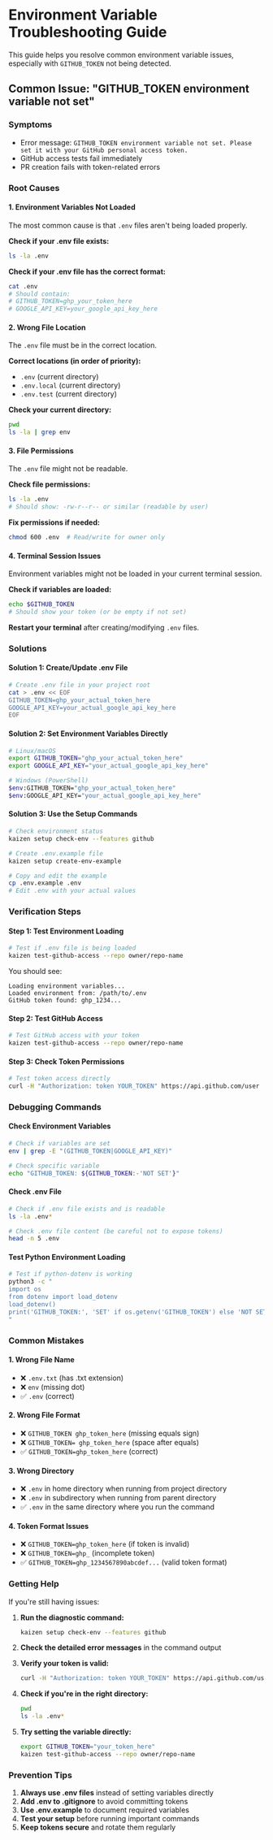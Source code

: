 # Environment Variable Troubleshooting Guide

This guide helps you resolve common environment variable issues, especially with `GITHUB_TOKEN` not being detected.

## Common Issue: "GITHUB_TOKEN environment variable not set"

### Symptoms
- Error message: `GITHUB_TOKEN environment variable not set. Please set it with your GitHub personal access token.`
- GitHub access tests fail immediately
- PR creation fails with token-related errors

### Root Causes

#### 1. **Environment Variables Not Loaded**
The most common cause is that `.env` files aren't being loaded properly.

**Check if your .env file exists:**
```bash
ls -la .env
```

**Check if your .env file has the correct format:**
```bash
cat .env
# Should contain:
# GITHUB_TOKEN=ghp_your_token_here
# GOOGLE_API_KEY=your_google_api_key_here
```

#### 2. **Wrong File Location**
The `.env` file must be in the correct location.

**Correct locations (in order of priority):**
- `.env` (current directory)
- `.env.local` (current directory)  
- `.env.test` (current directory)

**Check your current directory:**
```bash
pwd
ls -la | grep env
```

#### 3. **File Permissions**
The `.env` file might not be readable.

**Check file permissions:**
```bash
ls -la .env
# Should show: -rw-r--r-- or similar (readable by user)
```

**Fix permissions if needed:**
```bash
chmod 600 .env  # Read/write for owner only
```

#### 4. **Terminal Session Issues**
Environment variables might not be loaded in your current terminal session.

**Check if variables are loaded:**
```bash
echo $GITHUB_TOKEN
# Should show your token (or be empty if not set)
```

**Restart your terminal** after creating/modifying `.env` files.

### Solutions

#### Solution 1: Create/Update .env File
```bash
# Create .env file in your project root
cat > .env << EOF
GITHUB_TOKEN=ghp_your_actual_token_here
GOOGLE_API_KEY=your_actual_google_api_key_here
EOF
```

#### Solution 2: Set Environment Variables Directly
```bash
# Linux/macOS
export GITHUB_TOKEN="ghp_your_actual_token_here"
export GOOGLE_API_KEY="your_actual_google_api_key_here"

# Windows (PowerShell)
$env:GITHUB_TOKEN="ghp_your_actual_token_here"
$env:GOOGLE_API_KEY="your_actual_google_api_key_here"
```

#### Solution 3: Use the Setup Commands
```bash
# Check environment status
kaizen setup check-env --features github

# Create .env.example file
kaizen setup create-env-example

# Copy and edit the example
cp .env.example .env
# Edit .env with your actual values
```

### Verification Steps

#### Step 1: Test Environment Loading
```bash
# Test if .env file is being loaded
kaizen test-github-access --repo owner/repo-name
```

You should see:
```
Loading environment variables...
Loaded environment from: /path/to/.env
GitHub token found: ghp_1234...
```

#### Step 2: Test GitHub Access
```bash
# Test GitHub access with your token
kaizen test-github-access --repo owner/repo-name
```

#### Step 3: Check Token Permissions
```bash
# Test token access directly
curl -H "Authorization: token YOUR_TOKEN" https://api.github.com/user
```

### Debugging Commands

#### Check Environment Variables
```bash
# Check if variables are set
env | grep -E "(GITHUB_TOKEN|GOOGLE_API_KEY)"

# Check specific variable
echo "GITHUB_TOKEN: ${GITHUB_TOKEN:-'NOT SET'}"
```

#### Check .env File
```bash
# Check if .env file exists and is readable
ls -la .env*

# Check .env file content (be careful not to expose tokens)
head -n 5 .env
```

#### Test Python Environment Loading
```bash
# Test if python-dotenv is working
python3 -c "
import os
from dotenv import load_dotenv
load_dotenv()
print('GITHUB_TOKEN:', 'SET' if os.getenv('GITHUB_TOKEN') else 'NOT SET')
"
```

### Common Mistakes

#### 1. **Wrong File Name**
- ❌ `.env.txt` (has .txt extension)
- ❌ `env` (missing dot)
- ✅ `.env` (correct)

#### 2. **Wrong File Format**
- ❌ `GITHUB_TOKEN ghp_token_here` (missing equals sign)
- ❌ `GITHUB_TOKEN= ghp_token_here` (space after equals)
- ✅ `GITHUB_TOKEN=ghp_token_here` (correct)

#### 3. **Wrong Directory**
- ❌ `.env` in home directory when running from project directory
- ❌ `.env` in subdirectory when running from parent directory
- ✅ `.env` in the same directory where you run the command

#### 4. **Token Format Issues**
- ❌ `GITHUB_TOKEN=ghp_token_here` (if token is invalid)
- ❌ `GITHUB_TOKEN=ghp_` (incomplete token)
- ✅ `GITHUB_TOKEN=ghp_1234567890abcdef...` (valid token format)

### Getting Help

If you're still having issues:

1. **Run the diagnostic command:**
   ```bash
   kaizen setup check-env --features github
   ```

2. **Check the detailed error messages** in the command output

3. **Verify your token is valid:**
   ```bash
   curl -H "Authorization: token YOUR_TOKEN" https://api.github.com/user
   ```

4. **Check if you're in the right directory:**
   ```bash
   pwd
   ls -la .env*
   ```

5. **Try setting the variable directly:**
   ```bash
   export GITHUB_TOKEN="your_token_here"
   kaizen test-github-access --repo owner/repo-name
   ```

### Prevention Tips

1. **Always use .env files** instead of setting variables directly
2. **Add .env to .gitignore** to avoid committing tokens
3. **Use .env.example** to document required variables
4. **Test your setup** before running important commands
5. **Keep tokens secure** and rotate them regularly 